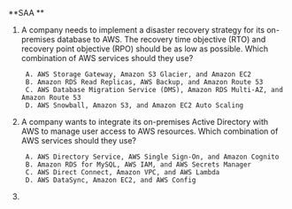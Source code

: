 **SAA **

1. A company needs to implement a disaster recovery strategy for its on-premises database to AWS. The recovery time objective (RTO) and recovery point objective (RPO) should be as low as possible. Which combination of AWS services should they use?
		
		A. AWS Storage Gateway, Amazon S3 Glacier, and Amazon EC2  
		B. Amazon RDS Read Replicas, AWS Backup, and Amazon Route 53  
		C. AWS Database Migration Service (DMS), Amazon RDS Multi-AZ, and Amazon Route 53  
		D. AWS Snowball, Amazon S3, and Amazon EC2 Auto Scaling  
		

2. A company wants to integrate its on-premises Active Directory with AWS to manage user access to AWS resources. Which combination of AWS services should they use?
		
		A. AWS Directory Service, AWS Single Sign-On, and Amazon Cognito  
		B. Amazon RDS for MySQL, AWS IAM, and AWS Secrets Manager  
		C. AWS Direct Connect, Amazon VPC, and AWS Lambda  
		D. AWS DataSync, Amazon EC2, and AWS Config  
		

3. 



   

